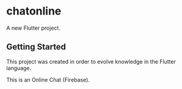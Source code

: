 # chatonline

A new Flutter project.

## Getting Started

This project was created in order to evolve knowledge in the Flutter language.

This is an Online Chat (Firebase).
